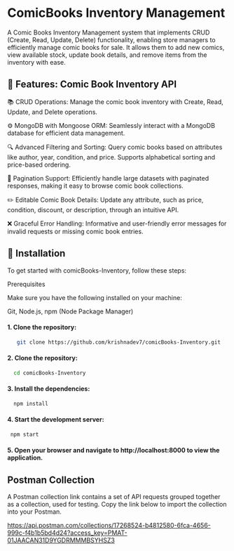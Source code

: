 # ComicBooks Inventory Management

A Comic Books Inventory Management system that implements CRUD (Create, Read, Update, Delete) functionality, enabling store managers to efficiently manage comic books for sale. It allows them to add new comics, view available stock, update book details, and remove items from the inventory with ease.

## 🚀 Features: Comic Book Inventory API

📚 CRUD Operations: Manage the comic book inventory with Create, Read, Update, and Delete operations.

⚙️ MongoDB with Mongoose ORM: Seamlessly interact with a MongoDB database for efficient data management.

🔍 Advanced Filtering and Sorting: Query comic books based on attributes like author, year, condition, and price. Supports alphabetical sorting and price-based ordering.

📑 Pagination Support: Efficiently handle large datasets with paginated responses, making it easy to browse comic book collections.

✏️ Editable Comic Book Details: Update any attribute, such as price, condition, discount, or description, through an intuitive API.

❌ Graceful Error Handling: Informative and user-friendly error messages for invalid requests or missing comic book entries.

## 📜 Installation

To get started with comicBooks-Inventory, follow these steps:

Prerequisites

Make sure you have the following installed on your machine:

Git, Node.js, npm (Node Package Manager)

#### 1. Clone the repository:

```bash
   git clone https://github.com/krishnadev7/comicBooks-Inventory.git
```
#### 2. Clone the repository:

```bash
  cd comicBooks-Inventory
```
#### 3. Install the dependencies:

```bash
  npm install
```
#### 4. Start the development server:

```bash
 npm start
```

#### 5. Open your browser and navigate to http://localhost:8000 to view the application.

## Postman Collection 
A Postman collection link contains a set of API requests grouped together as a collection, used for testing. Copy the link below to import the collection into your Postman.

https://api.postman.com/collections/17268524-b4812580-6fca-4656-999c-f4b1b5bd4d24?access_key=PMAT-01JAACAN31D9YGDRMMMBSYHSZ3

